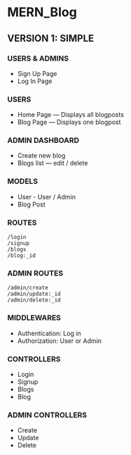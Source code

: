 # MERN_Blog

## VERSION 1: SIMPLE

### USERS & ADMINS
- Sign Up Page
- Log In Page

### USERS
- Home Page — Displays all blogposts
- Blog Page — Displays one blogpost

### ADMIN DASHBOARD
- Create new blog
- Blogs list — edit / delete

### MODELS
- User - User / Admin
- Blog Post

### ROUTES
```
/login
/signup
/blogs
/blog:_id
```

### ADMIN ROUTES
```
/admin/create
/admin/update:_id
/admin/delete:_id
```

### MIDDLEWARES
- Authentication: Log in
- Authorization: User or Admin

### CONTROLLERS
- Login
- Signup
- Blogs
- Blog

### ADMIN CONTROLLERS
- Create
- Update
- Delete